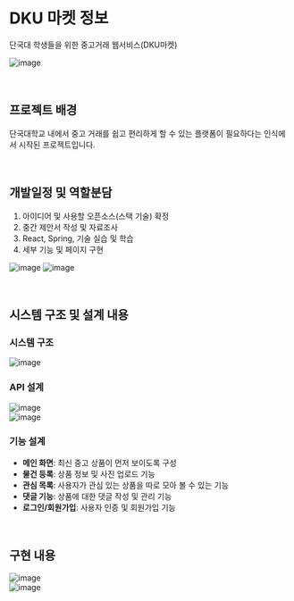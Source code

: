 
# DKU 마켓 정보 
단국대 학생들을 위한 중고거래 웹서비스(DKU마켓)

![image](https://github.com/12hyeon/react-frontend-DK-market/assets/67951802/b01098c3-9470-4c8d-8369-3c94b1740f1d)

<br>

## 프로젝트 배경
단국대학교 내에서 중고 거래를 쉽고 편리하게 할 수 있는 플랫폼이 필요하다는 인식에서 시작된 프로젝트입니다. 

<br>

## 개발일정 및 역할분담

1. 아이디어 및 사용할 오픈소스(스택 기술) 확정
2. 중간 제안서 작성 및 자료조사
3. React, Spring, 기술 실습 및 학습
4. 세부 기능 및 페이지 구현

![image](https://github.com/12hyeon/react-frontend-DK-market/assets/67951802/f5b5bd0b-86f7-475c-a8e2-7e13d8129a6c)
![image](https://github.com/12hyeon/react-frontend-DK-market/assets/67951802/2a477737-321b-4448-b69f-3b6cddcf0323)

<br>

## 시스템 구조 및 설계 내용
### 시스템 구조
![image](https://github.com/12hyeon/react-frontend-DK-market/assets/67951802/7c4b2b12-7d1a-42b6-a68e-c8e4fe3938e5)


### API 설계
![image](https://github.com/12hyeon/react-frontend-DK-market/assets/67951802/0784da62-8dd6-4ed1-bbdb-f59030af8c69)
<br>
![image](https://github.com/12hyeon/react-frontend-DK-market/assets/67951802/92831ccf-131c-41e5-af2e-2e7cd78e636e)

### 기능 설계
- **메인 화면**: 최신 중고 상품이 먼저 보이도록 구성
- **물건 등록**: 상품 정보 및 사진 업로드 기능
- **관심 목록**: 사용자가 관심 있는 상품을 따로 모아 볼 수 있는 기능
- **댓글 기능**: 상품에 대한 댓글 작성 및 관리 기능
- **로그인/회원가입**: 사용자 인증 및 회원가입 기능

<br>

## 구현 내용

![image](https://github.com/12hyeon/react-frontend-DK-market/assets/67951802/ae1baded-4d1f-401b-98d4-0b56a75a26c0)
<br>
![image](https://github.com/12hyeon/react-frontend-DK-market/assets/67951802/6cd87fe5-a819-4529-815a-97c828209952)



